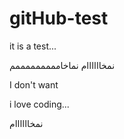 <!-- @format -->

# gitHub-test

it is a test...


نمخاااااام
نماخامممممممممم


I don't want


i love coding...

نمخاااااام



